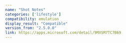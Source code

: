 ```yaml
---
name: "Shot Notes"
categories: ['lifestyle']
compatibility: emulation
display_result: "Compatible"
version_from: "2.5.0.0"
link: https://apps.microsoft.com/detail/9MXSM7TC7B69
---
```

